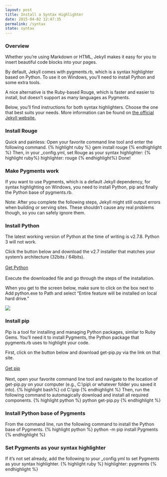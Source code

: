 ```yaml
---
layout: post
title: Install a Syntax Highlighter
date: 2015-04-02 12:47:35
permalink: /syntax
state: syntax
---
```

<h3>Overview</h3>
Whether you’re using Markdown or HTML, Jekyll makes it easy for you to insert beautiful code blocks into your pages.

By default, Jekyll comes with pygments.rb, which is a syntax highlighter based on Python. To use it on Windows, you’ll need to install Python and some extra tools.

A nice alternative is the Ruby-based Rouge, which is faster and easier to install, but doesn’t support as many languages as Pygments.

Below, you’ll find instructions for both syntax highlighters. Choose the one that best suits your needs. More information can be found on <a href="http://jekyllrb.com/docs/templates/#code-snippet-highlighting">the official Jekyll website.</a>
<h3>Install Rouge</h3>
Quick and painless: Open your favorite command line tool and enter the following command.
{% highlight ruby %}
	gem install rouge
{% endhighlight %}
Then, in your _config.yml, set Rouge as your syntax highlighter:
{% highlight ruby%}
	highlighter: rouge
{% endhighlight%}
Done!

<h3>Make Pygments work</h3>
If you want to use Pygments, which is a default Jekyll dependency, for syntax highlighting on Windows, you need to install Python, pip and finally the Python base of pygments.rb.

Note: After you complete the following steps, Jekyll might still output errors when building or serving sites. These shouldn’t cause any real problems though, so you can safely ignore them.

<h3>Install Python</h3>
The latest working version of Python at the time of writing is v2.7.8. Python 3 will not work.

Click the button below and download the v2.7 installer that matches your system’s architecture (32bits / 64bits).<br><br>
<a class=" col-md-6 col-md-offset-3 btn btn-default" href="https://www.python.org/downloads/" target="_blank">Get Python</a><br><br>
Execute the downloaded file and go through the steps of the installation.

When you get to the screen below, make sure to click on the box next to Add python.exe to Path and select “Entire feature will be installed on local hard drive.”

<div class="text-center">
	<img src="{{ site.baseurl }}/images/python-path.png">
</div>

<h3>Install pip</h3>
Pip is a tool for installing and managing Python packages, similar to Ruby Gems. You’ll need it to install Pygments, the Python package that pygments.rb uses to highlight your code.

First, click on the button below and download get-pip.py via the link on that site.<br><br>
<a class=" col-md-6 col-md-offset-3 btn btn-default" href="https://pip.pypa.io/en/latest/installing.html" target="_blank">Get pip</a><br><br>
Next, open your favorite command line tool and navigate to the location of get-pip.py on your computer (e.g., C:\pip\ or whatever folder you saved it into).
{% highlight bash%}
	cd C:\pip
{% endhighlight %}
Then, run the following command to automagically download and install all required components.
{% highlight python %}
	python get-pip.py
{% endhighlight %}
<h3>Install Python base of Pygments</h3>
From the command line, run the following command to install the Python base of Pygments.
{% highlight python %}
	python -m pip install Pygments
{% endhighlight %}
<h3>Set Pygments as your syntax highlighter</h3>
If it’s not set already, add the following to your _config.yml to set Pygments as your syntax highlighter.
{% highlight ruby %}
	highlighter: pygments
{% endhighlight %}